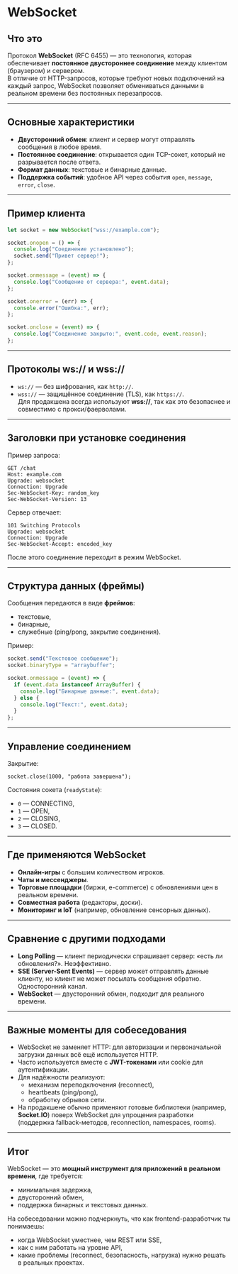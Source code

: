# WebSocket

## Что это
Протокол **WebSocket** (RFC 6455) — это технология, которая обеспечивает **постоянное двустороннее соединение** между клиентом (браузером) и сервером.  
В отличие от HTTP-запросов, которые требуют новых подключений на каждый запрос, WebSocket позволяет обмениваться данными в реальном времени без постоянных перезапросов.

---

## Основные характеристики
- **Двусторонний обмен**: клиент и сервер могут отправлять сообщения в любое время.
- **Постоянное соединение**: открывается один TCP-сокет, который не разрывается после ответа.
- **Формат данных**: текстовые и бинарные данные.
- **Поддержка событий**: удобное API через события `open`, `message`, `error`, `close`.

---

## Пример клиента

```js
let socket = new WebSocket("wss://example.com");

socket.onopen = () => {
  console.log("Соединение установлено");
  socket.send("Привет сервер!");
};

socket.onmessage = (event) => {
  console.log("Сообщение от сервера:", event.data);
};

socket.onerror = (err) => {
  console.error("Ошибка:", err);
};

socket.onclose = (event) => {
  console.log("Соединение закрыто:", event.code, event.reason);
};
```

---

## Протоколы ws:// и wss://
- `ws://` — без шифрования, как `http://`.
- `wss://` — защищённое соединение (TLS), как `https://`.  
Для продакшена всегда используют **wss://**, так как это безопаснее и совместимо с прокси/фаерволами.

---

## Заголовки при установке соединения
Пример запроса:

```
GET /chat
Host: example.com
Upgrade: websocket
Connection: Upgrade
Sec-WebSocket-Key: random_key
Sec-WebSocket-Version: 13
```

Сервер отвечает:

```
101 Switching Protocols
Upgrade: websocket
Connection: Upgrade
Sec-WebSocket-Accept: encoded_key
```

После этого соединение переходит в режим WebSocket.

---

## Структура данных (фреймы)
Сообщения передаются в виде **фреймов**:
- текстовые,
- бинарные,
- служебные (ping/pong, закрытие соединения).

Пример:

```js
socket.send("Текстовое сообщение");
socket.binaryType = "arraybuffer";

socket.onmessage = (event) => {
  if (event.data instanceof ArrayBuffer) {
    console.log("Бинарные данные:", event.data);
  } else {
    console.log("Текст:", event.data);
  }
};
```

---

## Управление соединением
Закрытие:

```
socket.close(1000, "работа завершена");
```

Состояния сокета (`readyState`):
- `0` — CONNECTING,
- `1` — OPEN,
- `2` — CLOSING,
- `3` — CLOSED.

---

## Где применяются WebSocket
- **Онлайн-игры** с большим количеством игроков.
- **Чаты и мессенджеры**.
- **Торговые площадки** (биржи, e-commerce) с обновлениями цен в реальном времени.
- **Совместная работа** (редакторы, доски).
- **Мониторинг и IoT** (например, обновление сенсорных данных).

---

## Сравнение с другими подходами
- **Long Polling** — клиент периодически спрашивает сервер: «есть ли обновления?». Неэффективно.
- **SSE (Server-Sent Events)** — сервер может отправлять данные клиенту, но клиент не может посылать сообщения обратно. Односторонний канал.
- **WebSocket** — двусторонний обмен, подходит для реального времени.

---

## Важные моменты для собеседования
- WebSocket не заменяет HTTP: для авторизации и первоначальной загрузки данных всё ещё используется HTTP.
- Часто используется вместе с **JWT-токенами** или cookie для аутентификации.
- Для надёжности реализуют:
  - механизм переподключения (reconnect),
  - heartbeats (ping/pong),
  - обработку обрывов сети.
- На продакшене обычно применяют готовые библиотеки (например, **Socket.IO**) поверх WebSocket для упрощения разработки (поддержка fallback-методов, reconnection, namespaces, rooms).

---

## Итог
WebSocket — это **мощный инструмент для приложений в реальном времени**, где требуется:
- минимальная задержка,
- двусторонний обмен,
- поддержка бинарных и текстовых данных.  

На собеседовании можно подчеркнуть, что как frontend-разработчик ты понимаешь:
- когда WebSocket уместнее, чем REST или SSE,
- как с ним работать на уровне API,
- какие проблемы (reconnect, безопасность, нагрузка) нужно решать в реальных проектах.
